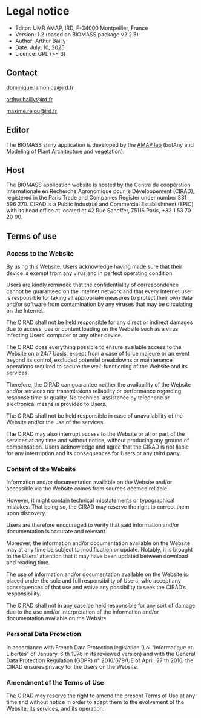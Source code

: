 # **Legal notice**

* Editor: UMR AMAP, IRD, F-34000 Montpellier, France
* Version: 1.2 (based on BIOMASS package v2.2.5)
* Author: Arthur Bailly
* Date: July, 10, 2025
* Licence: GPL (>= 3)


## Contact

dominique.lamonica@ird.fr

arthur.bailly@ird.fr

maxime.rejou@ird.fr


## Editor

The BIOMASS shiny application is developed by the [AMAP lab](https://amap.cirad.fr/en/index.php) (botAny and Modeling of Plant Architecture and vegetation).

## Host

The BIOMASS application website is hosted by the Centre de coopération Internationale en Recherche Agronomique pour le Développement (CIRAD), registered in the Paris Trade and Companies Register under number 331 596 270. CIRAD is a Public Industrial and Commercial Establishment (EPIC) with its head office at located at 42 Rue Scheffer, 75116 Paris, +33 1 53 70 20 00.


## Terms of use

### Access to the Website 

By using this Website, Users acknowledge having made sure that their device is exempt from any virus and in perfect operating condition.

Users are kindly reminded that the confidentiality of correspondence cannot be guaranteed on the Internet network and that every Internet user is responsible for taking all appropriate measures to protect their own data and/or software from contamination by any viruses that may be circulating on the Internet.

The CIRAD shall not be held responsible for any direct or indirect damages due to access, use or content loading on the Website such as a virus infecting Users’ computer or any other device.

The CIRAD does everything possible to ensure available access to the Website on a 24/7 basis, except from a case of force majeure or an event beyond its control, excluded potential breakdowns or maintenance operations required to secure the well-functioning of the Website and its services.

Therefore, the CIRAD can guarantee neither the availability of the Website and/or services nor transmissions reliability or performance regarding response time or quality. No technical assistance by telephone or electronical means is provided to Users.

The CIRAD shall not be held responsible in case of unavailability of the Website and/or the use of the services.

The CIRAD may also interrupt access to the Website or all or part of the services at any time and without notice, without producing any ground of compensation. Users acknowledge and agree that the CIRAD is not liable for any interruption and its consequences for Users or any third party.

### Content of the Website

Information and/or documentation available on the Website and/or accessible via the Website comes from sources deemed reliable.

However, it might contain technical misstatements or typographical mistakes. That being so, the CIRAD may reserve the right to correct them upon discovery.

Users are therefore encouraged to verify that said information and/or documentation is accurate and relevant.

Moreover, the information and/or documentation available on the Website may at any time be subject to modification or update. Notably, it is brought to the Users’ attention that it may have been updated between download and reading time.

The use of information and/or documentation available on the Website is placed under the sole and full responsibility of Users, who accept any consequences of that use and waive any possibility to seek the CIRAD’s responsibility.

The CIRAD shall not in any case be held responsible for any sort of damage due to the use and/or interpretation of the information and/or documentation available on the Website

### Personal Data Protection

In accordance with French Data Protection legislation (Loi “Informatique et Libertés” of January, 6 th 1978 in its reviewed version) and with the General Data Protection Regulation (GDPR) n° 2016/679/UE of April, 27 th 2016, the CIRAD ensures privacy for the Users on the Website.

### Amendment of the Terms of Use
The CIRAD may reserve the right to amend the present Terms of Use at any time and without notice in order to adapt them to the evolvement of the Website, its services, and its operation.
